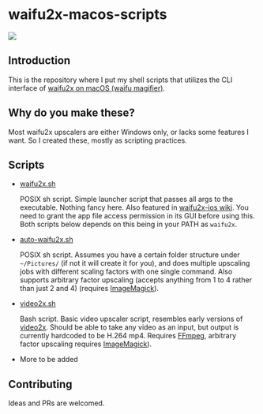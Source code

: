 # waifu2x-macos-scripts
[![](https://img.shields.io/github/license/i0ntempest/waifu2x-macos-scripts.svg)](https://github.com/imxieyi/waifu2x-ios/blob/master/LICENSE)
## Introduction

This is the repository where I put my shell scripts that utilizes the CLI interface of [waifu2x on macOS (waifu magifier)](https://github.com/imxieyi/waifu2x-ios). 

## Why do you make these?

Most waifu2x upscalers are either Windows only, or lacks some features I want. So I created these, mostly as scripting practices.

## Scripts
- [waifu2x.sh](./Scripts/waifu2x.sh)

    POSIX sh script. Simple launcher script that passes all args to the executable. Nothing fancy here. Also featured in [waifu2x-ios wiki](https://github.com/imxieyi/waifu2x-ios/wiki/Usage-for-Command-Line-\(CLI\)-on-macOS-Version). You need to grant the app file access permission in its GUI before using this. Both scripts below depends on this being in your PATH as `waifu2x`.

- [auto-waifu2x.sh](./Scripts/auto-waifu2x.sh)

    POSIX sh script. Assumes you have a certain folder structure under `~/Pictures/` (if not it will create it for you), and does multiple upscaling jobs with different scaling factors with one single command. Also supports arbitrary factor upscaling (accepts anything from 1 to 4 rather than just 2 and 4) (requires [ImageMagick](https://imagemagick.org)).

- [video2x.sh](./Scripts/video2x.sh)

    Bash script. Basic video upscaler script, resembles early versions of [video2x](https://video2x.org). Should be able to take any video as an input, but output is currently hardcoded to be H.264 mp4. Requires [FFmpeg](https://ffmpeg.org), arbitrary factor upscaling requires [ImageMagick](https://imagemagick.org)).

- More to be added

## Contributing
Ideas and PRs are welcomed.
